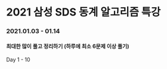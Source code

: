 
# 2021 삼성 SDS 동계 알고리즘 특강

### 2021.01.03 - 01.14
#### 최대한 많이 풀고 정리하기 (하루에 최소 6문제 이상 풀기)
Day 1 - 10

